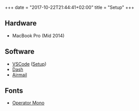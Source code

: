 +++
date = "2017-10-22T21:44:41+02:00"
title = "Setup"
+++

## Hardware
- MacBook Pro (Mid 2014)

## Software
- [VSCode](https://code.visualstudio.com/) ([Setup](https://gist.github.com/andi1984/690e55c1bcf192299abf1e4f42e13404))
- [Dash](https://kapeli.com/dash)
- [Airmail](http://airmailapp.com/)

## Fonts
- [Operator Mono](https://www.typography.com/fonts/operator/overview/)
